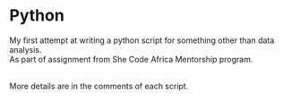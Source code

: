 # Python
My first attempt at writing a python script for something other than data analysis.\
As part of assignment from She Code Africa Mentorship program.

\
More details are in the comments of each script.
